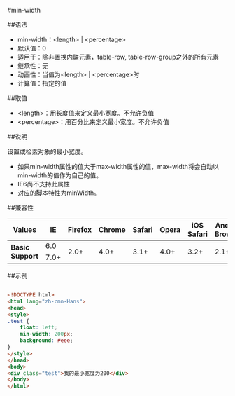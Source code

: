 #min-width

##语法

- min-width：&lt;length&gt; | &lt;percentage&gt;
- 默认值：0
- 适用于：除非置换内联元素，table-row, table-row-group之外的所有元素
- 继承性：无
- 动画性：当值为&lt;length&gt; | &lt;percentage&gt;时
- 计算值：指定的值


##取值

- &lt;length&gt;：用长度值来定义最小宽度。不允许负值
- &lt;percentage&gt;：用百分比来定义最小宽度。不允许负值


##说明

设置或检索对象的最小宽度。

- 如果min-width属性的值大于max-width属性的值，max-width将会自动以min-width的值作为自己的值。
- IE6尚不支持此属性
- 对应的脚本特性为minWidth。


##兼容性


<table class="compatible">
<thead>
	<tr>
		<th>Values</th>
		<th>IE</th>
		<th>Firefox</th>
		<th>Chrome</th>
		<th>Safari</th>
		<th>Opera</th>
		<th>iOS Safari</th>
		<th>Android Browser</th>
		<th>Android Chrome</th>
	</tr>
</thead>
<tbody>
	<tr>
		<td rowspan="2"><strong>Basic Support</strong></td>
		<td class="unsupport">6.0</td>
		<td class="support" rowspan="2">2.0+</td>
		<td class="support" rowspan="2">4.0+</td>
		<td class="support" rowspan="2">3.1+</td>
		<td class="support" rowspan="2">4.0+</td>
		<td class="support" rowspan="2">3.2+</td>
		<td class="support" rowspan="2">2.1+</td>
		<td class="support" rowspan="2">18.0+</td>
	</tr>
	<tr>
		<td class="support">7.0+</td>
	</tr>
</tbody>
</table>




##示例

```html

<!DOCTYPE html>
<html lang="zh-cmn-Hans">
<head>
<style>
.test {
	float: left;
	min-width: 200px;
	background: #eee;
}
</style>
</head>
<body>
<div class="test">我的最小宽度为200</div>
</body>
</html>

```
